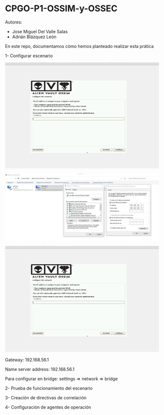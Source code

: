 # CPGO-P1-OSSIM-y-OSSEC

Autores:

- Jose Miguel Del Valle Salas
- Adrián Blázquez León

En este repo, documentamos cómo hemos planteado realizar esta prática

1- Configurar escenario

![Pregunta la ip de la subred](https://raw.githubusercontent.com/ablazleon/CPGO-P1-OSSIM-y-OSSEC/main/Screenshot%202021-03-15%20122106.png?token=AG4AHSWOQJQS2ISPBFG4EVTAJ5FA6)

![Ver la ip de la red](https://raw.githubusercontent.com/ablazleon/CPGO-P1-OSSIM-y-OSSEC/main/Screenshot%202021-03-15%20124310.png?token=AG4AHSWAS43XN3HDO2OM2CDAJ5EM4)

![Submask](https://raw.githubusercontent.com/ablazleon/CPGO-P1-OSSIM-y-OSSEC/main/Screenshot%202021-03-15%20122106.png?token=AG4AHSRTHUZC3WEVH55B4Z3AJ5ETK)

Gateway: 192.168.56.1

Name server address: 192.168.56.1

Para configurar en bridge: settings => network => bridge

2- Prueba de funcionamiento del escenario

3- Creación de directivas de correlación

4- Configuración de agentes de operación



